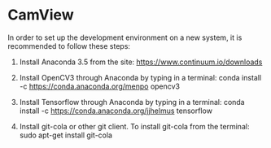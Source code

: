 # CamView

In order to set up the development environment on a new system, it is 
recommended to follow these steps:

1) Install Anaconda 3.5 from the site:
	https://www.continuum.io/downloads

2) Install OpenCV3 through Anaconda by typing in a terminal:
	conda install -c https://conda.anaconda.org/menpo opencv3 

3) Install Tensorflow through Anaconda by typing in a terminal:
	conda install -c https://conda.anaconda.org/jjhelmus tensorflow

4) Install git-cola or other git client. To install git-cola from the terminal:
	sudo apt-get install git-cola
